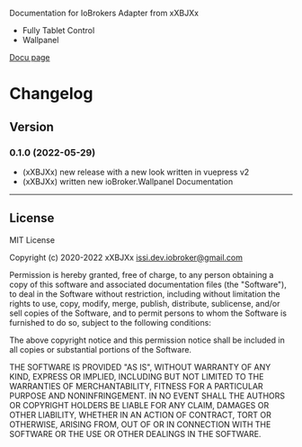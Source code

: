 Documentation for IoBrokers Adapter from xXBJXx

* Fully Tablet Control
* Wallpanel

[Docu page](https://xxbjxx.github.io/)


# Changelog

## Version

### 0.1.0 (2022-05-29)
* (xXBJXx) new release with a new look written in vuepress v2
* (xXBJXx) written new ioBroker.Wallpanel Documentation


----
## License
MIT License

Copyright (c) 2020-2022 xXBJXx <issi.dev.iobroker@gmail.com>

Permission is hereby granted, free of charge, to any person obtaining a copy
of this software and associated documentation files (the "Software"), to deal
in the Software without restriction, including without limitation the rights
to use, copy, modify, merge, publish, distribute, sublicense, and/or sell
copies of the Software, and to permit persons to whom the Software is
furnished to do so, subject to the following conditions:

The above copyright notice and this permission notice shall be included in all
copies or substantial portions of the Software.

THE SOFTWARE IS PROVIDED "AS IS", WITHOUT WARRANTY OF ANY KIND, EXPRESS OR
IMPLIED, INCLUDING BUT NOT LIMITED TO THE WARRANTIES OF MERCHANTABILITY,
FITNESS FOR A PARTICULAR PURPOSE AND NONINFRINGEMENT. IN NO EVENT SHALL THE
AUTHORS OR COPYRIGHT HOLDERS BE LIABLE FOR ANY CLAIM, DAMAGES OR OTHER
LIABILITY, WHETHER IN AN ACTION OF CONTRACT, TORT OR OTHERWISE, ARISING FROM,
OUT OF OR IN CONNECTION WITH THE SOFTWARE OR THE USE OR OTHER DEALINGS IN THE
SOFTWARE.